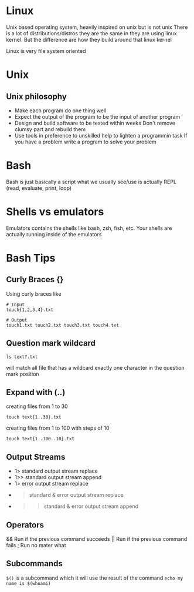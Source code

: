 # Linux

Unix based operating system, heavily inspired on unix but is not unix
There is a lot of distributions/distros they are the same in they are using
linux kernel. But the difference are how they build around that linux kernel

Linux is very file system oriented

# Unix

## Unix philosophy

- Make each program do one thing well
- Expect the output of the program to be the input of another program
- Design and build software to be tested within weeks
  Don't remove clumsy part and rebuild them
- Use tools in preference to unskilled help to lighten a programmin task
  If you have a problem write a program to solve your problem

# Bash

Bash is just basically a script what we usually see/use is actually REPL (read,
evaluate, print, loop)

# Shells vs emulators

Emulators contains the shells like bash, zsh, fish, etc. Your shells are
actually running inside of the emulators

# Bash Tips

## Curly Braces {}

Using curly braces like

```
# Input
touch{1,2,3,4}.txt

# Output
touch1.txt touch2.txt touch3.txt touch4.txt
```

## Question mark wildcard

```
ls text?.txt
```

will match all file that has a wildcard exactly one character in the question
mark position

## Expand with (..)

creating files from 1 to 30

```
touch text{1..30}.txt
```

creating files from 1 to 100 with steps of 10

```
touch text{1..100..10}.txt
```

## Output Streams

- 1> standard output stream replace
- 1>> standard output stream append
- 1> error output stream replace
- > standard & error output stream replace
- > > standard & error output stream append

## Operators

&& Run if the previous command succeeds
|| Run if the previous command fails
; Run no mater what

## Subcommands

`$()` is a subcommand which it will use the result of the command
`echo my name is $(whoami)`
